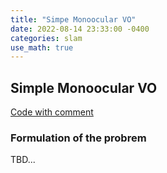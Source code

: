 ```yaml
---
title: "Simpe Monoocular VO"
date: 2022-08-14 23:33:00 -0400
categories: slam
use_math: true
---
```


## Simple Monoocular VO

[Code with comment](https://github.com/SeungRyeol/simple_mono_vo_ros)

### Formulation of the probrem

TBD...

